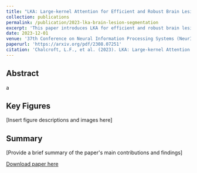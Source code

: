 ```yaml
---
title: "LKA: Large-kernel Attention for Efficient and Robust Brain Lesion Segmentation"
collection: publications
permalink: /publication/2023-lka-brain-lesion-segmentation
excerpt: 'This paper introduces LKA for efficient and robust brain lesion segmentation.'
date: 2023-12-01
venue: '37th Conference on Neural Information Processing Systems (NeurIPS)'
paperurl: 'https://arxiv.org/pdf/2308.07251'
citation: 'Chalcroft, L.F., et al. (2023). LKA: Large-kernel Attention for Efficient and Robust Brain Lesion Segmentation. In <i>37th Conference on Neural Information Processing Systems (NeurIPS)</i>.'
---
```


## Abstract
a

## Key Figures
[Insert figure descriptions and images here]

## Summary
[Provide a brief summary of the paper's main contributions and findings]

[Download paper here](https://arxiv.org/pdf/2308.07251)
